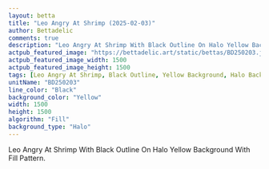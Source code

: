 ```yaml
---
layout: betta
title: "Leo Angry At Shrimp (2025-02-03)"
author: Bettadelic
comments: true
description: "Leo Angry At Shrimp With Black Outline On Halo Yellow Background With Fill Pattern."
actpub_featured_image: "https://bettadelic.art/static/bettas/BD250203.jpg"
actpub_featured_image_width: 1500
actpub_featured_image_height: 1500
tags: [Leo Angry At Shrimp, Black Outline, Yellow Background, Halo Background Pattern, Fill Pattern, February 2025]
unitName: "BD250203"
line_color: "Black"
background_color: "Yellow"
width: 1500
height: 1500
algorithm: "Fill"
background_type: "Halo"
---
```


Leo Angry At Shrimp With Black Outline On Halo Yellow Background With Fill Pattern.
